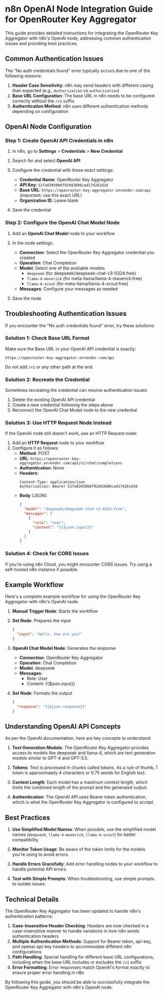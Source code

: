 # n8n OpenAI Node Integration Guide for OpenRouter Key Aggregator

This guide provides detailed instructions for integrating the OpenRouter Key Aggregator with n8n's OpenAI node, addressing common authentication issues and providing best practices.

## Common Authentication Issues

The "No auth credentials found" error typically occurs due to one of the following reasons:

1. **Header Case Sensitivity**: n8n may send headers with different casing than expected (e.g., `Authorization` vs `authorization`)
2. **Base URL Configuration**: The base URL in n8n needs to be configured correctly without the `/v1` suffix
3. **Authentication Method**: n8n uses different authentication methods depending on configuration

## OpenAI Node Configuration

### Step 1: Create OpenAI API Credentials in n8n

1. In n8n, go to **Settings** > **Credentials** > **New Credential**
2. Search for and select **OpenAI API**
3. Configure the credential with these exact settings:
   - **Credential Name**: OpenRouter Key Aggregator
   - **API Key**: `51fa83450b6f92dd3606cad17d261d3d`
   - **Base URL**: `https://openrouter-key-aggregator.onrender.com/api` (important: use this exact URL)
   - **Organization ID**: Leave blank

4. Save the credential

### Step 2: Configure the OpenAI Chat Model Node

1. Add an **OpenAI Chat Model** node to your workflow
2. In the node settings:
   - **Connection**: Select the OpenRouter Key Aggregator credential you created
   - **Operation**: Chat Completion
   - **Model**: Select one of the available models:
     - `deepseek` (for deepseek/deepseek-chat-v3-0324:free)
     - `llama-4-maverick` (for meta-llama/llama-4-maverick:free)
     - `llama-4-scout` (for meta-llama/llama-4-scout:free)
   - **Messages**: Configure your messages as needed

3. Save the node

## Troubleshooting Authentication Issues

If you encounter the "No auth credentials found" error, try these solutions:

### Solution 1: Check Base URL Format

Make sure the Base URL in your OpenAI API credential is exactly:
```
https://openrouter-key-aggregator.onrender.com/api
```

Do not add `/v1` or any other path at the end.

### Solution 2: Recreate the Credential

Sometimes recreating the credential can resolve authentication issues:

1. Delete the existing OpenAI API credential
2. Create a new credential following the steps above
3. Reconnect the OpenAI Chat Model node to the new credential

### Solution 3: Use HTTP Request Node Instead

If the OpenAI node still doesn't work, use an HTTP Request node:

1. Add an **HTTP Request** node to your workflow
2. Configure it as follows:
   - **Method**: POST
   - **URL**: `https://openrouter-key-aggregator.onrender.com/api/v1/chat/completions`
   - **Authentication**: None
   - **Headers**:
     ```
     Content-Type: application/json
     Authorization: Bearer 51fa83450b6f92dd3606cad17d261d3d
     ```
   - **Body** (JSON):
     ```json
     {
       "model": "deepseek/deepseek-chat-v3-0324:free",
       "messages": [
         {
           "role": "user",
           "content": "{{$json.input}}"
         }
       ]
     }
     ```

### Solution 4: Check for CORS Issues

If you're using n8n Cloud, you might encounter CORS issues. Try using a self-hosted n8n instance if possible.

## Example Workflow

Here's a complete example workflow for using the OpenRouter Key Aggregator with n8n's OpenAI node:

1. **Manual Trigger Node**: Starts the workflow

2. **Set Node**: Prepares the input
   ```json
   {
     "input": "Hello, how are you?"
   }
   ```

3. **OpenAI Chat Model Node**: Generates the response
   - **Connection**: OpenRouter Key Aggregator
   - **Operation**: Chat Completion
   - **Model**: deepseek
   - **Messages**:
     - Role: User
     - Content: {{$json.input}}

4. **Set Node**: Formats the output
   ```json
   {
     "response": "{{$json.response}}"
   }
   ```

## Understanding OpenAI API Concepts

As per the OpenAI documentation, here are key concepts to understand:

1. **Text Generation Models**: The OpenRouter Key Aggregator provides access to models like deepseek and llama-4, which are text generation models similar to GPT-4 and GPT-3.5.

2. **Tokens**: Text is processed in chunks called tokens. As a rule of thumb, 1 token is approximately 4 characters or 0.75 words for English text.

3. **Context Length**: Each model has a maximum context length, which limits the combined length of the prompt and the generated output.

4. **Authentication**: The OpenAI API uses Bearer token authentication, which is what the OpenRouter Key Aggregator is configured to accept.

## Best Practices

1. **Use Simplified Model Names**: When possible, use the simplified model names (`deepseek`, `llama-4-maverick`, `llama-4-scout`) for better compatibility.

2. **Monitor Token Usage**: Be aware of the token limits for the models you're using to avoid errors.

3. **Handle Errors Gracefully**: Add error handling nodes to your workflow to handle potential API errors.

4. **Test with Simple Prompts**: When troubleshooting, use simple prompts to isolate issues.

## Technical Details

The OpenRouter Key Aggregator has been updated to handle n8n's authentication patterns:

1. **Case-Insensitive Header Checking**: Headers are now checked in a case-insensitive manner to handle variations in how n8n sends authentication headers
2. **Multiple Authentication Methods**: Support for Bearer token, api-key, and openai-api-key headers to accommodate different n8n configurations
3. **Path Handling**: Special handling for different base URL configurations, including when the base URL includes or excludes the `/v1` suffix
4. **Error Formatting**: Error responses match OpenAI's format exactly to ensure proper error handling in n8n

By following this guide, you should be able to successfully integrate the OpenRouter Key Aggregator with n8n's OpenAI node.
